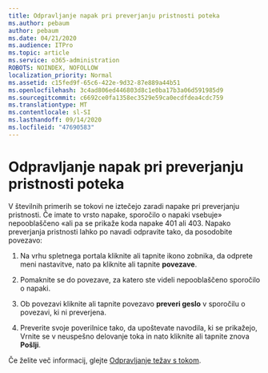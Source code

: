 ```yaml
---
title: Odpravljanje napak pri preverjanju pristnosti poteka
ms.author: pebaum
author: pebaum
ms.date: 04/21/2020
ms.audience: ITPro
ms.topic: article
ms.service: o365-administration
ROBOTS: NOINDEX, NOFOLLOW
localization_priority: Normal
ms.assetid: c15fed9f-65c6-422e-9d32-87e889a44b51
ms.openlocfilehash: 3c4ad806ed446803d8c1e0ba17b3a06d591985d9
ms.sourcegitcommit: c6692ce0fa1358ec3529e59ca0ecdfdea4cdc759
ms.translationtype: MT
ms.contentlocale: sl-SI
ms.lasthandoff: 09/14/2020
ms.locfileid: "47690583"
---
```

# <a name="troubleshoot-flow-authentication-errors"></a>Odpravljanje napak pri preverjanju pristnosti poteka

V številnih primerih se tokovi ne iztečejo zaradi napake pri preverjanju pristnosti. Če imate to vrsto napake, sporočilo o napaki vsebuje» nepooblaščeno «ali pa se prikaže koda napake 401 ali 403. Napako preverjanja pristnosti lahko po navadi odpravite tako, da posodobite povezavo:
  
1. Na vrhu spletnega portala kliknite ali tapnite ikono zobnika, da odprete meni nastavitve, nato pa kliknite ali tapnite **povezave**.
    
2. Pomaknite se do povezave, za katero ste videli nepooblaščeno sporočilo o napaki.
    
3. Ob povezavi kliknite ali tapnite povezavo **preveri geslo** v sporočilu o povezavi, ki ni preverjena. 
    
4. Preverite svoje poverilnice tako, da upoštevate navodila, ki se prikažejo, Vrnite se v neuspešno delovanje toka in nato kliknite ali tapnite znova **Pošlji**.
    
Če želite več informacij, glejte [Odpravljanje težav s tokom](https://go.microsoft.com/fwlink/?linkid=872110).
  

